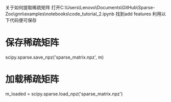 关于如何提取稀疏矩阵
打开C:\Users\Lenovo\Documents\GitHub\Sparse-Zoo\gnn\examples\notebooks\code_tutorial_2.ipynb
找到add features
利用以下代码便可保存
# 保存稀疏矩阵
scipy.sparse.save_npz('sparse_matrix.npz', m)

# 加载稀疏矩阵
m_loaded = scipy.sparse.load_npz('sparse_matrix.npz')